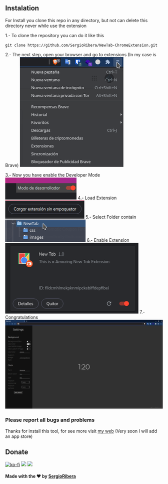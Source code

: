 ## Instalation
For Install you clone this repo in any directory, but not can delete this
directory never while use the extension

1.- To clone the repository you can do it like this
```
git clone https://github.com/SergioRibera/NewTab-ChromeExtension.git
```
2.- The next step, open your browser and go to extensions (In my case is Brave)
![Go to Extension](https://raw.githubusercontent.com/SergioRibera/NewTab-ChromeExtension/main/screenshots/01.png)

3.- Now you have enable the Developer Mode
![Active Developer Mode](https://raw.githubusercontent.com/SergioRibera/NewTab-ChromeExtension/main/screenshots/02.png)
4.- Load Extension
![Load Extension](https://raw.githubusercontent.com/SergioRibera/NewTab-ChromeExtension/main/screenshots/03.png)
5.- Select Folder contain
![Select Folder](https://raw.githubusercontent.com/SergioRibera/NewTab-ChromeExtension/main/screenshots/04.png)
6.- Enable Extension
![Enable Extension](https://raw.githubusercontent.com/SergioRibera/NewTab-ChromeExtension/main/screenshots/05.png)
7.- Congratulations
![Finish](https://raw.githubusercontent.com/SergioRibera/NewTab-ChromeExtension/main/screenshots/06.png)

### **Please report all bugs and problems**

Thanks for install this tool, for see more visit [my
web](https://sergioribera.com) (Very soon I will add an app store)
## Donate
[![ko-fi](https://www.ko-fi.com/img/githubbutton_sm.svg)](https://ko-fi.com/Q5Q321D62)
[![](https://c5.patreon.com/external/logo/become_a_patron_button.png)](https://www.patreon.com/SergioRibera)
[![](https://www.paypalobjects.com/en_US/i/btn/btn_donateCC_LG.gif)](https://paypal.me/SergioRibera)

#### Made with the ❤️ by [SergioRibera](https://sergioribera.com)
